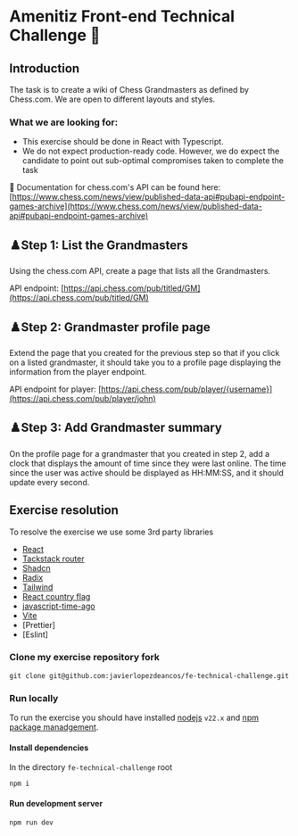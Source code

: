 # Amenitiz Front-end Technical Challenge 🚀

## Introduction

The task is to create a wiki of Chess Grandmasters as defined by Chess.com. We are open to different layouts and styles.

### What we are looking for:
- This exercise should be done in React with Typescript.
- We do not expect production-ready code. However, we do expect the candidate to point out sub-optimal compromises taken to complete the task

📖 Documentation for chess.com's API can be found here: [https://www.chess.com/news/view/published-data-api#pubapi-endpoint-games-archive](https://www.chess.com/news/view/published-data-api#pubapi-endpoint-games-archive)

## ♟️Step 1: List the Grandmasters

Using the chess.com API, create a page that lists all the Grandmasters.

API endpoint: [https://api.chess.com/pub/titled/GM](https://api.chess.com/pub/titled/GM)

## ♟️Step 2: Grandmaster profile page

Extend the page that you created for the previous step so that if you click on a listed grandmaster, it should take you to a profile page displaying the information from the player endpoint.

API endpoint for player: [https://api.chess.com/pub/player/{username}](https://api.chess.com/pub/player/john)

## ♟️Step 3: Add Grandmaster summary

On the profile page for a grandmaster that you created in step 2, add a clock that displays the amount of time since they were last online. The time since the user was active should be displayed as HH:MM:SS, and it should update every second.

## Exercise resolution

To resolve the exercise we use some 3rd party libraries
* [React](https://react.dev)
* [Tackstack router](https://tanstack.com/router/latest)
* [Shadcn](https://ui.shadcn.com)
* [Radix](https://www.radix-ui.com)
* [Tailwind](https://tailwindcss.com)
* [React country flag](https://github.com/lazicnemanja/react-country-flags)
* [javascript-time-ago](https://www.npmjs.com/package/javascript-time-ago)
* [Vite](https://vite.dev)
* [Prettier]
* [Eslint]

### Clone my exercise repository fork

```
git clone git@github.com:javierlopezdeancos/fe-technical-challenge.git
```

### Run locally

To run the exercise you should have installed [nodejs](https://nodejs.org/en) `v22.x` and [npm package manadgement](https://docs.npmjs.com).

#### Install dependencies

In the directory `fe-technical-challenge` root

```
npm i
```

#### Run development server

```
npm run dev
```
